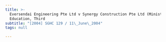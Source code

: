 ```yaml
---
title: >-
  Eversendai Engineering Pte Ltd v Synergy Construction Pte Ltd (Ministry of
  Education, Third
subtitle: "[2004] SGHC 129 / 11\_June\_2004"
tags: null

---
```


